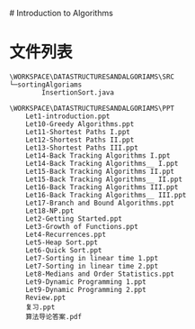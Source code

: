 ﻿﻿# Introduction to Algorithms# 文件列表````\WORKSPACE\DATASTRUCTURESANDALGORIAMS\SRC└─sortingAlgoriams        InsertionSort.java````````\WORKSPACE\DATASTRUCTURESANDALGORIAMS\PPT    Let1-introduction.ppt    Let10-Greedy Algorithms.ppt    Let11-Shortest Paths I.ppt    Let12-Shortest Paths II.ppt    Let13-Shortest Paths III.ppt    Let14-Back Tracking Algorithms I.ppt    Let14-Back Tracking Algorithms__ I.ppt    Let15-Back Tracking Algorithms II.ppt    Let15-Back Tracking Algorithms__ II.ppt    Let16-Back Tracking Algorithms III.ppt    Let16-Back Tracking Algorithms__ III.ppt    Let17-Branch and Bound Algorithms.ppt    Let18-NP.ppt    Let2-Getting Started.ppt    Let3-Growth of Functions.ppt    Let4-Recurrences.ppt    Let5-Heap Sort.ppt    Let6-Quick Sort.ppt    Let7-Sorting in linear time 1.ppt    Let7-Sorting in linear time 2.ppt    Let8-Medians and Order Statistics.ppt    Let9-Dynamic Programming 1.ppt    Let9-Dynamic Programming 2.ppt    Review.ppt    复习.ppt    算法导论答案.pdf````